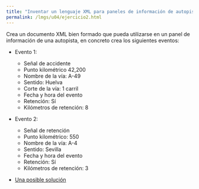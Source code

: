 ```yaml
---
title: "Inventar un lenguaje XML para paneles de información de autopistas"
permalink: /lmgs/u04/ejercicio2.html
---
```


Crea un documento XML bien formado que pueda utilizarse en un panel de información de una autopista, en concreto crea los siguientes eventos:

* Evento 1:
	* Señal de accidente
	* Punto kilométrico 42,200
	* Nombre de la vía: A-49
	* Sentido: Huelva
	* Corte de la vía: 1 carril
	* Fecha y hora del evento
	* Retención: Sí
	* Kilómetros de retención: 8
* Evento 2:
	* Señal de retención
	* Punto kilométrico: 550
	* Nombre de la vía: A-4
	* Sentido: Sevilla
	* Fecha y hora del evento
	* Retención: Sí
	* Kilómetros de retención: 3 


* [Una posible solución](https://raw.githubusercontent.com/josedom24/fp_pledin/master/modulos/_lmgs/lmgs/u04/autopistas.xml)
